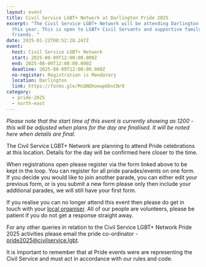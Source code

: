 ```yaml
---
layout: event
title: Civil Service LGBT+ Network at Darlington Pride 2025
excerpt: "The Civil Service LGBT+ Network will be attending Darlington Pride
  this year. This is open to LGBT+ Civil Servants and supportive family and
  friends. "
date: 2025-01-22T08:52:28.247Z
event:
  host: Civil Service LGBT+ Network
  start: 2025-08-09T12:00:00.000Z
  end: 2025-08-09T12:00:00.000Z
  deadline: 2025-08-09T12:00:00.000Z
  no-register: Registration is Mandatory
  location: Darlington
  link: https://forms.gle/MsQNQhoewp6bvCNr9
category:
  - pride-2025
  - north-east
---
```

*P﻿lease note that the start time of this event is currently showing as 1200 - this will be adjusted when plans for the day are finalised. It will be noted here when details are final.*

The Civil Service LGBT+ Network are planning to attend Pride celebrations at this location. Details for the day will be confirmed here closer to the time. 

When registrations open please register via the form linked above to be kept in the loop. You can register for all pride parades/events on one form. If you decide you would like to join another parade, you can either edit your previous form, or is you submit a new form please only then include your additional parades, we will still have your first form.

I﻿f you realise you can no longer attend this event then please do get in touch with your [local organiser](https://www.civilservice.lgbt/team/). All of our people are volunteers, please be patient if you do not get a response straight away. 

F﻿or any other queries in relation to the Civil Service LGBT+ Network Pride 2025 activities please email the pride co-ordinator - [pride2025@civilservice.lgbt](mailto:pride2025@civilservice.lgbt).

I﻿t is important to remember that at Pride events were are representing the Civil Service and must act in accordance with our rules and code.